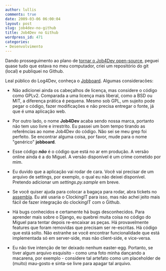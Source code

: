 ```yaml
---
author: lullis
comments: true
date: 2009-03-06 06:00:04
layout: post
slug: job4dev-no-github
title: Job4Dev no Github
wordpress_id: 471
categories:
- Desenvolvimento
---
```


Dando prosseguimento ao plano de [tornar o Job4Dev open-source](http://log4dev.com/2009/02/27/job4dev-open-source/), peguei quase tudo que estava no meu computador, criei um repositório do git (local) e publiquei no Github.

Leal público do Log4Dev, conheça o [Jobboard](http://www.github.com/lullis/jobboard). Algumas consideracões:



	
  * Não adicionei ainda os cabeçalhos de licença, mas considere o código como GPLv2. Comparada a uma licença mais liberal, como a BSD ou MIT, a diferença prática é pequena. Mesmo sob GPL, um sujeito pode pegar o código, fazer modificações e não precisa entregar o fonte, já que é uma aplicação web.

	
  * Por outro lado, o nome **Job4Dev** acaba sendo nossa marca, portanto não tem uso livre e irrestrito. Eu passei um bom tempo tirando as referências ao nome Job4Dev do código. Não sei se meu grep foi perfeito. Se encontrar alguma coisa, por favor, mude para o nome "genérico" **jobboard**.

	
  * Esse código **_não_** é o código que está no ar em produção. A versão online ainda é a do Miguel. A versão disponível é um crime cometido por mim.

	
  * Eu duvido que a aplicação vai rodar de cara. Você vai precisar de um arquivo de settings, por exemplo, o qual eu não deixei disponível. Pretendo adicionar um _settings.py.sample_ em breve.

	
  * Se você quiser ajuda para colocar a bagaça para rodar, abra tickets no [assembla](https://www.assembla.com/spaces/tickets/index/bgBoeMcqir3OyGeJe5afGb). Eu até usaria o ClockingIT para isso, mas não achei jeito mais fácil de fazer integração do clockingIT com o Github.

	
  * Há bugs conhecidos e certamente há bugs desconhecidos. Para aprender mais sobre o Django, eu quebrei muita coisa no código do Miguel para tentar depois re-encaixar as peças. Há provavelmente features que foram removidas que precisam ser re-escritas. Há código que está solto. Não estranhe se você encontrar funcionalidade que está implementada só em server-side, mas não client-side, e vice-versa.

	
  * Eu não tive intenção de ter deixado nenhum easter-egg. Portanto, se tiver algum arquivo esquisito - como uma foto minha dançando a macarena, por exemplo - considere tal artefato como um placeholder de (muito) mau-gosto e sinta-se livre para apagar tal arquivo.


